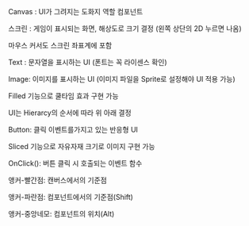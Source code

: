 Canvas : UI가 그려지는 도화지 역할 컴포넌트

스크린 : 게임이 표시되는 화면, 해상도로 크기 결정 (왼쪽 상단의 2D 누르면 나옴)

마우스 커서도 스크린 좌표계에 포함

Text : 문자열을 표시하는 UI (폰트는 꼭 라이센스 확인)

Image:  이미지를 표시하는 UI (이미지 파일을 Sprite로 설정해야 UI 적용 가능)

Filled 기능으로 쿨타임 효과 구현 가능

UI는 Hierarcy의 순서에 따라 위 아래 결정

Button: 클릭 이벤트를가지고 있는 반응형 UI

Sliced 기능으로 자유자재 크기로 이미지 구현 가능

OnClick(): 버튼 클릭 시 호출되는 이벤트 함수

앵커-빨간점: 캔버스에서의 기준점

앵커-파란점: 컴포넌트에서의 기준점(Shift)

앵커-중앙네모: 컴포넌트의 위치(Alt)
